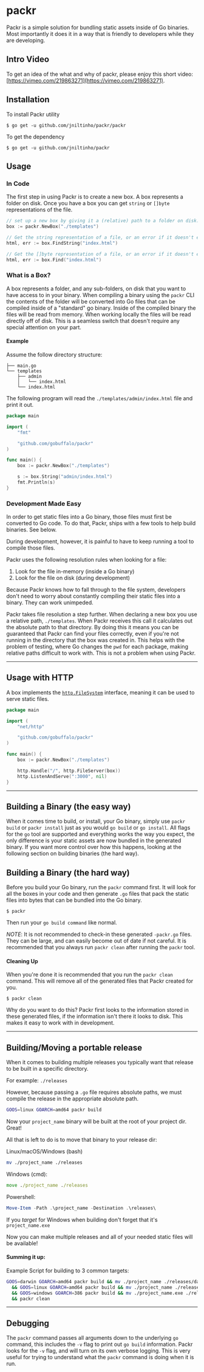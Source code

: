 # packr

Packr is a simple solution for bundling static assets inside of Go binaries. Most importantly it does it in a way that is friendly to developers while they are developing.

## Intro Video

To get an idea of the what and why of packr, please enjoy this short video: [https://vimeo.com/219863271](https://vimeo.com/219863271).

## Installation

To install Packr utility

```text
$ go get -u github.com/jniltinho/packr/packr
```

To get the dependency

```text
$ go get -u github.com/jniltinho/packr
```

## Usage

### In Code

The first step in using Packr is to create a new box. A box represents a folder on disk. Once you have a box you can get `string` or `[]byte` representations of the file.

```go
// set up a new box by giving it a (relative) path to a folder on disk:
box := packr.NewBox("./templates")

// Get the string representation of a file, or an error if it doesn't exist:
html, err := box.FindString("index.html")

// Get the []byte representation of a file, or an error if it doesn't exist:
html, err := box.Find("index.html")
```

### What is a Box?

A box represents a folder, and any sub-folders, on disk that you want to have access to in your binary. When compiling a binary using the `packr` CLI the contents of the folder will be converted into Go files that can be compiled inside of a "standard" go binary. Inside of the compiled binary the files will be read from memory. When working locally the files will be read directly off of disk. This is a seamless switch that doesn't require any special attention on your part.

#### Example

Assume the follow directory structure:

```
├── main.go
└── templates
    ├── admin
    │   └── index.html
    └── index.html
```

The following program will read the `./templates/admin/index.html` file and print it out.

```go
package main

import (
	"fmt"

	"github.com/gobuffalo/packr"
)

func main() {
	box := packr.NewBox("./templates")

	s := box.String("admin/index.html")
	fmt.Println(s)
}
```

### Development Made Easy

In order to get static files into a Go binary, those files must first be converted to Go code. To do that, Packr, ships with a few tools to help build binaries. See below.

During development, however, it is painful to have to keep running a tool to compile those files.

Packr uses the following resolution rules when looking for a file:

1. Look for the file in-memory (inside a Go binary)
1. Look for the file on disk (during development)

Because Packr knows how to fall through to the file system, developers don't need to worry about constantly compiling their static files into a binary. They can work unimpeded.

Packr takes file resolution a step further. When declaring a new box you use a relative path, `./templates`. When Packr receives this call it calculates out the absolute path to that directory. By doing this it means you can be guaranteed that Packr can find your files correctly, even if you're not running in the directory that the box was created in. This helps with the problem of testing, where Go changes the `pwd` for each package, making relative paths difficult to work with. This is not a problem when using Packr.

---

## Usage with HTTP

A box implements the [`http.FileSystem`](https://golang.org/pkg/net/http/#FileSystemhttps://golang.org/pkg/net/http/#FileSystem) interface, meaning it can be used to serve static files.

```go
package main

import (
	"net/http"

	"github.com/gobuffalo/packr"
)

func main() {
	box := packr.NewBox("./templates")

	http.Handle("/", http.FileServer(box))
	http.ListenAndServe(":3000", nil)
}
```

---

## Building a Binary (the easy way)

When it comes time to build, or install, your Go binary, simply use `packr build` or `packr install` just as you would `go build` or `go install`. All flags for the `go` tool are supported and everything works the way you expect, the only difference is your static assets are now bundled in the generated binary. If you want more control over how this happens, looking at the following section on building binaries (the hard way).

## Building a Binary (the hard way)

Before you build your Go binary, run the `packr` command first. It will look for all the boxes in your code and then generate `.go` files that pack the static files into bytes that can be bundled into the Go binary.

```
$ packr
```

Then run your `go build command` like normal.

*NOTE*: It is not recommended to check-in these generated `-packr.go` files. They can be large, and can easily become out of date if not careful. It is recommended that you always run `packr clean` after running the `packr` tool.

#### Cleaning Up

When you're done it is recommended that you run the `packr clean` command. This will remove all of the generated files that Packr created for you.

```
$ packr clean
```

Why do you want to do this? Packr first looks to the information stored in these generated files, if the information isn't there it looks to disk. This makes it easy to work with in development.

---

## Building/Moving a portable release

When it comes to building multiple releases you typically want that release to be built in a specific directory.

For example: `./releases`

However, because passing a `.go` file requires absolute paths, we must compile the release in the appropriate absolute path.

```bash
GOOS=linux GOARCH=amd64 packr build
```

Now your `project_name` binary will be built at the root of your project dir. Great!

All that is left to do is to move that binary to your release dir:

Linux/macOS/Windows (bash)

```bash
mv ./project_name ./releases
```

Windows (cmd):

```cmd
move ./project_name ./releases
```

Powershell:

```powershell
Move-Item -Path .\project_name -Destination .\releases\
```

If you _target_ for Windows when building don't forget that it's `project_name.exe`

Now you can make multiple releases and all of your needed static files will be available!

#### Summing it up:

Example Script for building to 3 common targets:

```bash
GOOS=darwin GOARCH=amd64 packr build && mv ./project_name ./releases/darwin-project_name \
  && GOOS=linux GOARCH=amd64 packr build && mv ./project_name ./releases/linux-project_name \
  && GOOS=windows GOARCH=386 packr build && mv ./project_name.exe ./releases/project_name.exe \
  && packr clean
```

---

## Debugging

The `packr` command passes all arguments down to the underlying `go` command, this includes the `-v` flag to print out `go build` information. Packr looks for the `-v` flag, and will turn on its own verbose logging. This is very useful for trying to understand what the `packr` command is doing when it is run.
